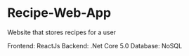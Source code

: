 # Recipe-Web-App
Website that stores recipes for a user

Frontend: ReactJs
Backend: .Net Core 5.0
Database: NoSQL
